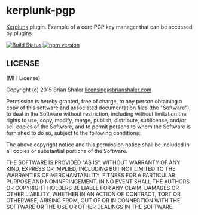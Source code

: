 # kerplunk-pgp

[Kerplunk](https://github.com/brianshaler/kerplunk) plugin. Example of a core PGP key manager that can be accessed by plugins

[![Build Status](https://travis-ci.org/brianshaler/kerplunk-pgp.svg)](https://travis-ci.org/brianshaler/kerplunk-pgp)
[![npm version](https://img.shields.io/npm/v/kerplunk-pgp.svg)](https://www.npmjs.com/package/kerplunk-pgp)

## LICENSE

(MIT License)

Copyright (c) 2015 Brian Shaler <licensing@brianshaler.com>

Permission is hereby granted, free of charge, to any person obtaining
a copy of this software and associated documentation files (the
"Software"), to deal in the Software without restriction, including
without limitation the rights to use, copy, modify, merge, publish,
distribute, sublicense, and/or sell copies of the Software, and to
permit persons to whom the Software is furnished to do so, subject to
the following conditions:

The above copyright notice and this permission notice shall be
included in all copies or substantial portions of the Software.

THE SOFTWARE IS PROVIDED "AS IS", WITHOUT WARRANTY OF ANY KIND,
EXPRESS OR IMPLIED, INCLUDING BUT NOT LIMITED TO THE WARRANTIES OF
MERCHANTABILITY, FITNESS FOR A PARTICULAR PURPOSE AND
NONINFRINGEMENT. IN NO EVENT SHALL THE AUTHORS OR COPYRIGHT HOLDERS BE
LIABLE FOR ANY CLAIM, DAMAGES OR OTHER LIABILITY, WHETHER IN AN ACTION
OF CONTRACT, TORT OR OTHERWISE, ARISING FROM, OUT OF OR IN CONNECTION
WITH THE SOFTWARE OR THE USE OR OTHER DEALINGS IN THE SOFTWARE.